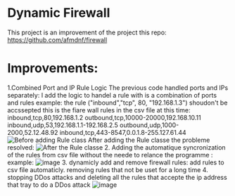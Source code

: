 # Dynamic Firewall
This project is an improvement of the project this repo:
https://github.com/afmdnf/firewall
# Improvements:
1.Combined Port and IP Rule Logic
The previous code handled ports and IPs separately:
I add the logic to handel a rule with is a combination of ports and rules 
example:
the rule ("inbound","tcp", 80, "192.168.1.3") shoudon't be accssepted 
this is the fiare wall rules in the csv file at this time:
inbound,tcp,80,192.168.1.2
outbound,tcp,10000-20000,192.168.10.11
inbound,udp,53,192.168.1.1-192.168.2.5
outbound,udp,1000-2000,52.12.48.92
inbound,tcp,443-8547,0.0.1.8-255.127.61.44
![Before adding Rule class](https://github.com/user-attachments/assets/843cd830-4bbd-443f-be3f-a1b62234683e)
After adding the Rule classe the probleme resolved:
![After the Rule classe](https://github.com/user-attachments/assets/4eb31b29-6859-47e0-8370-e15b7af28ea7)
2. Adding the automatique syncronization of the rules from csv file without the neede to relance the programme :
example:
![image](https://github.com/user-attachments/assets/143e5993-6537-486c-a90e-8fab58aa7a38)
3. dynamicly add and remove firewall rules:
add rules to csv file automaticly.
removing rules that not be uset for a long time
4. stopping DDos attacks and deleting all the rules that accepte the ip address that tray to do a DDos attack
![image](https://github.com/user-attachments/assets/305b7edf-3778-46ae-8abd-7c1bf9703709)

